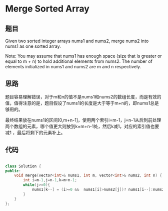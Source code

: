 # Merge Sorted Array


## 题目
Given two sorted integer arrays nums1 and nums2, merge nums2 into nums1 as one sorted array.

Note:
You may assume that nums1 has enough space (size that is greater or equal to m + n) to hold additional elements from nums2. The number of elements initialized in nums1 and nums2 are m and n respectively.

## 思路

   题目容易理解错误，对于m和n的值不是nums1和nums2的数组长度，而是有效的值，值得注意的是，题目假设了nums1的长度是大于等于m+n的，即nums1总是够用的。
   
   最终结果放在nums1的区间[0,m+n-1]，使用两个索引i=m-1，j=n-1从后到前处理两个数组的元素，哪个值更大则放到k=m+n-1处，然后k减1，对应的索引值也要减1
   ，最后将剩下的元素补上。

## 代码

```cpp

class Solution {
public:
    void merge(vector<int>& nums1, int m, vector<int>& nums2, int n) {
        int i=m-1,j=n-1,k=m+n-1;
        while(j>=0){
            nums1[k--] = (i>=0 &&  nums1[i]>nums2[j])? nums1[i--]:nums2[j--];
        }
    }
};


```
